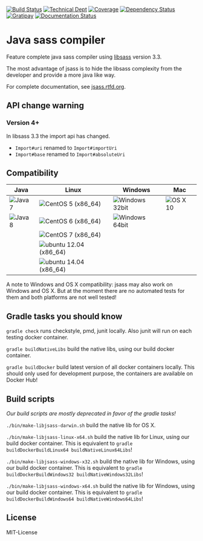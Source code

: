 [![Build Status](https://img.shields.io/travis/bit3/jsass/master.svg?style=flat-square)](https://travis-ci.org/bit3/jsass)
[![Technical Dept](https://img.shields.io/sonar/http/sonarhub.io/io.bit3:jsass/tech_debt.svg?style=flat-square)](http://sonarhub.io/overview/debt?id=io.bit3%3Ajsass)
[![Coverage](https://img.shields.io/sonar/http/sonarhub.io/io.bit3:jsass/coverage.svg?style=flat-square)](http://sonarhub.io/overview/coverage?id=io.bit3%3Ajsass)
[![Dependency Status](https://www.versioneye.com/user/projects/55171ff6747ccb3c8e000004/badge.svg?style=flat-square)](https://www.versioneye.com/user/projects/55171ff6747ccb3c8e000004)
[![Gratipay](https://img.shields.io/gratipay/bit3.svg?style=flat-square)](https://gratipay.com/bit3/)
[![Documentation Status](https://readthedocs.org/projects/jsass/badge/?version=latest)](https://readthedocs.org/projects/jsass/?badge=latest)

Java sass compiler
==================

Feature complete java sass compiler using [libsass][libsass] version 3.3.

The most advantage of jsass is to hide the libsass complexity from the developer and provide a more java like way.

For complete documentation, see [jsass.rtfd.org][jsass-docs].

[libsass]: https://github.com/sass/libsass
[jsass-docs]: http://jsass.rtfd.org/

API change warning
------------------

### Version 4+

In libsass 3.3 the import api has changed.

- `Import#uri` renamed to `Import#importUri`
- `Import#base` renamed to `Import#absoluteUri`

Compatibility
-------------

| Java             | Linux                                 | Windows                     | Mac               |
| ---------------- | ------------------------------------- | --------------------------- | ----------------- |
| ![Java 7][java7] | ![CentOS 5 (x86_64)][centos5]         | ![Windows 32bit][windows32] | ![OS X 10][osx10] | 
| ![Java 8][java8] | ![CentOS 6 (x86_64)][centos6]         | ![Windows 64bit][windows64] |                   |
|                  | ![CentOS 7 (x86_64)][centos7]         |                             |                   |
|                  | ![ubuntu 12.04 (x86_64)][ubuntu12.04] |                             |                   |
|                  | ![ubuntu 14.04 (x86_64)][ubuntu14.04] |                             |                   |

A note to Windows and OS X compatibility: jsass may also work on Windows and OS X.
But at the moment there are no automated tests for them and both platforms are not well tested!

[java7]: https://img.shields.io/badge/Java-7-red.svg?style=flat-square
[java8]: https://img.shields.io/badge/Java-8-green.svg?style=flat-square

[centos5]: https://img.shields.io/badge/CentOS-5%20%28x86_64%29-green.svg?style=flat-square
[centos6]: https://img.shields.io/badge/CentOS-6%20%28x86_64%29-green.svg?style=flat-square
[centos7]: https://img.shields.io/badge/CentOS-7%20%28x86_64%29-green.svg?style=flat-square
[ubuntu12.04]: https://img.shields.io/badge/ubuntu-12.04%20%28x86_64%29-green.svg?style=flat-square
[ubuntu14.04]: https://img.shields.io/badge/ubuntu-14.04%20%28x86_64%29-green.svg?style=flat-square

[windows32]: https://img.shields.io/badge/Windows-32bit_(broken)-red.svg?style=flat-square
[windows64]: https://img.shields.io/badge/Windows-64bit-yellow.svg?style=flat-square

[osx10]: https://img.shields.io/badge/OS%20X-10-yellow.svg?style=flat-square

Gradle tasks you should know
----------------------------

`gradle check` runs checkstyle, pmd, junit locally. Also junit will run on each testing docker container.

`gradle buildNativeLibs` build the native libs, using our build docker container.

`gradle buildDocker` build latest version of all docker containers locally. This should only used for development purpose, the containers are available on Docker Hub!
 
Build scripts
-------------

*Our build scripts are mostly deprecated in favor of the gradle tasks!*

`./bin/make-libjsass-darwin.sh` build the native lib for OS X.
 
`./bin/make-libjsass-linux-x64.sh` build the native lib for Linux, using our build docker container. This is equivalent to `gradle buildDockerBuildLinux64 buildNativeLinux64Libs`!
 
`./bin/make-libjsass-windows-x32.sh` build the native lib for Windows, using our build docker container. This is equivalent to `gradle buildDockerBuildWindows32 buildNativeWindows32Libs`!
 
`./bin/make-libjsass-windows-x64.sh` build the native lib for Windows, using our build docker container. This is equivalent to `gradle buildDockerBuildWindows64 buildNativeWindows64Libs`!
 
License
-------

MIT-License
